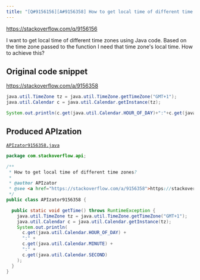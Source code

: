 ```yaml
---
title: "[Q#9156156][A#9156358] How to get local time of different time zones?"
---
```


https://stackoverflow.com/q/9156156

I want to get local time of different time zones using Java code. Based on the time zone passed to the function I need that time zone's local time. How to achieve this?



## Original code snippet

https://stackoverflow.com/a/9156358



```java
java.util.TimeZone tz = java.util.TimeZone.getTimeZone("GMT+1");
java.util.Calendar c = java.util.Calendar.getInstance(tz);

System.out.println(c.get(java.util.Calendar.HOUR_OF_DAY)+":"+c.get(java.util.Calendar.MINUTE)+":"+c.get(java.util.Calendar.SECOND));
```

## Produced APIzation

[`APIzator9156358.java`](/data/search/java/APIzator9156358.java)

```java
package com.stackoverflow.api;

/**
 * How to get local time of different time zones?
 *
 * @author APIzator
 * @see <a href="https://stackoverflow.com/a/9156358">https://stackoverflow.com/a/9156358</a>
 */
public class APIzator9156358 {

  public static void getTime() throws RuntimeException {
    java.util.TimeZone tz = java.util.TimeZone.getTimeZone("GMT+1");
    java.util.Calendar c = java.util.Calendar.getInstance(tz);
    System.out.println(
      c.get(java.util.Calendar.HOUR_OF_DAY) +
      ":" +
      c.get(java.util.Calendar.MINUTE) +
      ":" +
      c.get(java.util.Calendar.SECOND)
    );
  }
}
```